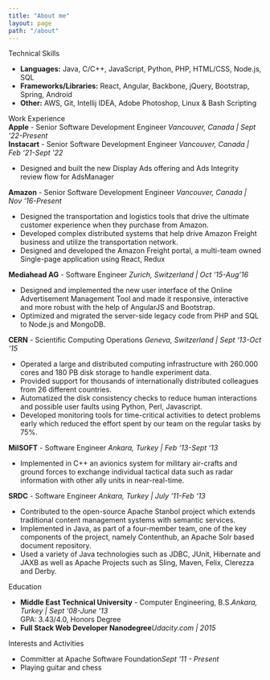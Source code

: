 ```yaml
---
title: "About me"
layout: page
path: "/about"
---
```


<div class="page__resume-section">
    <div class="page__resume-section-header">Technical Skills</div>
    <ul>
        <li><b>Languages:</b>  Java, C/C++, JavaScript, Python, PHP, HTML/CSS, Node.js, SQL</li>
        <li><b>Frameworks/Libraries:</b>  React, Angular, Backbone, jQuery, Bootstrap, Spring, Android</li>
        <li><b>Other:</b>  AWS, Git, Intellij IDEA, Adobe Photoshop, Linux & Bash Scripting</li>
    </ul>
</div>


<div class="page__resume-section">
    <div class="page__resume-section-header">Work Experience</div>
    <div>
        <b>Apple</b> - Senior Software Development Engineer
        <i class="float-right">Vancouver, Canada | Sept '22-Present</i>
    </div>
    <div>
        <b>Instacart</b> - Senior Software Development Engineer
        <i class="float-right">Vancouver, Canada | Feb ‘21-Sept '22</i>
        <ul>
            <li>Designed and built the new Display Ads offering and Ads Integrity review flow for AdsManager</li>
        </ul>
    </div>
    <div>
        <b>Amazon</b> - Senior Software Development Engineer
        <i class="float-right">Vancouver, Canada | Nov ‘16-Present</i>
        <ul>
            <li>Designed the transportation and logistics tools that drive the ultimate customer experience when they purchase from Amazon.</li>
            <li>Developed complex distributed systems that help drive Amazon Freight business and utilize the transportation network.</li>
            <li>Designed and developed the Amazon Freight portal, a multi-team owned Single-page application using React, Redux</li>
        </ul>
    </div>
    <div>
        <b>Mediahead AG</b> - Software Engineer
        <i class="float-right">Zurich, Switzerland | Oct ‘15-Aug’16</i>
        <ul>
            <li>Designed and implemented the new user interface of the Online Advertisement Management Tool and made it responsive, interactive and more robust with the help of AngularJS and Bootstrap.</li>
            <li>Optimized and migrated the server-side legacy code from PHP and SQL to Node.js and MongoDB.</li>
        </ul>
    </div>
    <div>
        <b>CERN</b> - Scientific Computing Operations
        <i class="float-right">Geneva, Switzerland | Sept ‘13-Oct ‘15</i>
        <ul>
            <li>Operated a large and distributed computing infrastructure with 260.000 cores and 180 PB disk storage to handle experiment data.</li>
            <li>Provided support for thousands of internationally distributed colleagues from 26 different countries.</li>
            <li>Automatized the disk consistency checks to reduce human interactions and possible user faults using Python, Perl, Javascript.</li>
            <li>Developed monitoring tools for time-critical activities to detect problems early which reduced the effort spent by our team on the regular tasks by 75%.</li>
        </ul>
    </div>
    <div>
        <b>MilSOFT</b> - Software Engineer
        <i class="float-right">Ankara, Turkey | Feb ‘13-Sept ‘13</i>
        <ul>
            <li>Implemented in C++ an avionics system for military air-crafts and ground forces to exchange individual tactical data such as radar information with other ally units in near-real-time.</li>
        </ul>
    </div>
    <div>
        <b>SRDC</b> - Software Engineer
        <i class="float-right">Ankara, Turkey | July ‘11-Feb ‘13</i>
        <ul>
            <li>Contributed to the open-source Apache Stanbol project which extends traditional content management systems with semantic services.</li>
            <li>Implemented in Java, as part of a four-member team, one of the key components of the project, namely Contenthub, an Apache Solr based document repository.</li>
            <li>Used a variety of Java technologies such as JDBC, JUnit, Hibernate and JAXB as well as Apache Projects such as Sling, Maven, Felix, Clerezza and Derby.</li>
        </ul>
    </div>
</div>

<div class="page__resume-section">
    <div class="page__resume-section-header">Education</div>
    <ul>
        <li><b>Middle East Technical University</b> - Computer Engineering, B.S.<i class="float-right">Ankara, Turkey | Sept ‘08-June ‘13</i>
            <br/>GPA: 3.43/4.0, Honors Degree
        </li>
        <li><b>Full Stack Web Developer Nanodegree</b><i class="float-right">Udacity.com | 2015</i></li>
    </ul>
</div>

<div class="page__resume-section">
    <div class="page__resume-section-header">Interests and Activities</div>
    <ul>
        <li>Committer at Apache Software Foundation<i class="float-right">Sept ‘11 - Present</i></li>
        <li>Playing guitar and chess</li>
    </ul>
</div>

